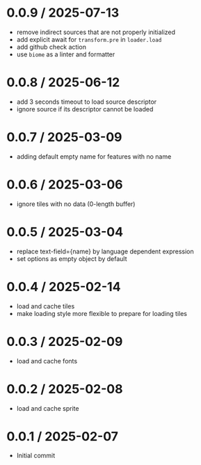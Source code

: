 
0.0.9 / 2025-07-13
==================

 * remove indirect sources that are not properly initialized
 * add explicit await for `transform.pre` in `loader.load`
 * add github check action
 * use `biome` as a linter and formatter

0.0.8 / 2025-06-12
==================

 * add 3 seconds timeout to load source descriptor
 * ignore source if its descriptor cannot be loaded

0.0.7 / 2025-03-09
==================

 * adding default empty name for features with no name

0.0.6 / 2025-03-06
==================

 * ignore tiles with no data (0-length buffer)

0.0.5 / 2025-03-04
==================

 * replace text-field={name} by language dependent expression
 * set options as empty object by default

0.0.4 / 2025-02-14
==================

 * load and cache tiles
 * make loading style more flexible to prepare for loading tiles

0.0.3 / 2025-02-09
==================

 * load and cache fonts

0.0.2 / 2025-02-08
==================

 * load and cache sprite

0.0.1 / 2025-02-07
==================

 * Initial commit
